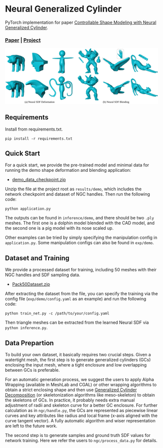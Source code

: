 # Neural Generalized Cylinder
PyTorch implementation for paper [Controllable Shape Modeling with Neural Generalized Cylinder](https://arxiv.org/abs/2410.03675).

### [Paper](https://arxiv.org/abs/2410.03675) | [Project](https://uhzoaix.github.io/NeuralGC/)

<img src='Teaser.png' />

## Requirements
Install from requirements.txt.
```
pip install -r requirements.txt
```


## Quick Start
For a quick start, we provide the pre-trained model and minimal data for running the demo shape deformation and blending application:

- [demo_data_checkpoint.zip](https://drive.google.com/file/d/1lZ6gV_BTOoUTH9eUy_tm6BC5QwzzOnwH/view?usp=sharing)

Unzip the file at the project root as `results/demo`, which includes the network checkpoint and dataset of NGC handles. Then run the following code:

```
python application.py
```

The outputs can be found in `inference/demo`, and there should be two `.ply` meshes. The first one is a dolphin model blended with the CAD model, and the second one is a pig model with its nose scaled up.

Other examples can be tried by simply specifying the manipulation config in `application.py`. Some manipulation configs can also be found in `exp/demo`.

## Dataset and Training

We provide a processed dataset for training, including 50 meshes with their NGC handles and SDF sampling data.
- [Pack50Dataset.zip](https://drive.google.com/file/d/1xyb0Y34oBc62HjeTGPwESsndWfhjj8sq/view?usp=sharing)

After extracting the dataset from the file, you can specify the training via the config file (`exp/demo/config.yaml` as an example) and run the following code:

```
python train_net.py -c /path/to/your/config.yaml
```

Then triangle meshes can be extracted from the learned Neural SDF via `python inference.py`.

## Data Prepartion

To build your own dataset, it basically requires two crucial steps. Given a watertight mesh, the first step is to generate generalized cylinders (GCs) enclosing the input mesh, where a tight enclosure and low overlapping between GCs is preferable. 

For an automatic generation process, we suggest the users to apply Alpha Wrapping (available in MeshLab and CGAL) or other wrapping algorithms to obtain a strict enclosing shape and then use [Generalized Cylinder Decomposition](https://vcc.tech/research/2015/GCD) (or skeletonization algorithms like meso-skeleton) to obtain the skeletons of GCs. In practice, it probably needs extra manual adjustment of radii and skeleton curve for a better GC enclosure. For further calculation as in `ngc/handle.py`, the GCs are represented as piecewise linear curves and key attributes like radius and local frame (x-axis aligned with the curve tangent vector). A fully automatic algorithm and wiser representation are left to the future work.

The second step is to generate samples and ground truth SDF values for network training. Here we refer the users to `ngc/process_data.py` for details.